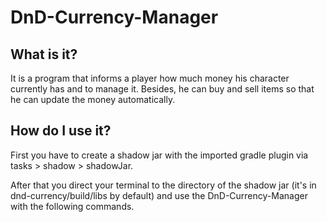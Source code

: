 # DnD-Currency-Manager

## What is it?
It is a program that informs a player how much money his character currently has and to manage it. Besides, he can buy and sell items so that he can update the money automatically.

## How do I use it?
First you have to create a shadow jar with the imported gradle plugin via tasks > shadow > shadowJar.

After that you direct your terminal to the directory of the shadow jar (it's in dnd-currency/build/libs by default) and use the DnD-Currency-Manager with the following commands.